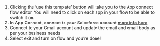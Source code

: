 1. Clicking the ‘use this template’ button will take you to the App connect flow editor. You will need to click on each app in your flow to be able to switch it on. 
1. In App Connect, connect to your Salesforce account [more info here](https://developer.ibm.com/integration/docs/app-connect/how-to-guides-for-apps/use-ibm-app-connect-salesforce/) 
1. Connect to your Gmail account and update the email and email body as per your business needs 
1. Select exit and turn on flow and you’re done!
